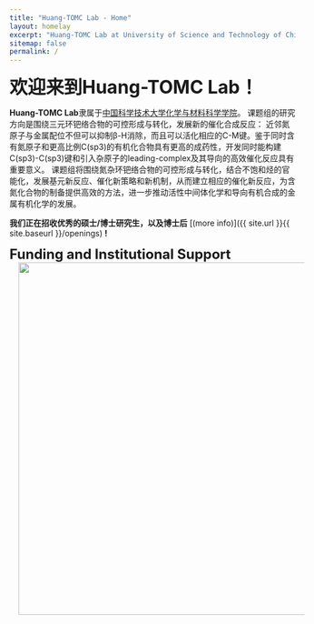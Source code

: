 ```yaml
---
title: "Huang-TOMC Lab - Home"
layout: homelay
excerpt: "Huang-TOMC Lab at University of Science and Technology of China."
sitemap: false
permalink: /
---
```


<div class="center">
  <b style="font-size:32px">欢迎来到Huang-TOMC Lab！</b>
</div>

**Huang-TOMC Lab**隶属于[中国科学技术大学化学与材料科学学院](https://scms.ustc.edu.cn/main.htm)。
课题组的研究方向是围绕三元环钯络合物的可控形成与转化，发展新的催化合成反应：
近邻氮原子与金属配位不但可以抑制β-H消除，而且可以活化相应的C-M键。鉴于同时含有氮原子和更高比例C(sp3)的有机化合物具有更高的成药性，开发同时能构建C(sp3)-C(sp3)键和引入杂原子的leading-complex及其导向的高效催化反应具有重要意义。
课题组将围绕氮杂环钯络合物的可控形成与转化，结合不饱和烃的官能化，发展基元新反应、催化新策略和新机制，从而建立相应的催化新反应，为含氮化合物的制备提供高效的方法，进一步推动活性中间体化学和导向有机合成的金属有机化学的发展。

**我们正在招收优秀的硕士/博士研究生，以及博士后** [(more info)]({{ site.url }}{{ site.baseurl }}/openings) **!**

<div class="center">
  <b style="font-size:24px">Funding and Institutional Support</b>
  <!-- <img class="logopic" src="{{ site.url }}{{ site.baseurl }}/images/logopic/UGC.jpg" style="width: 177px; margin-left: 16px; margin-right: 16px">
  <img class="logopic" src="{{ site.url }}{{ site.baseurl }}/images/logopic/itc.png" style="width: 149px; margin-left: 16px; margin-right: 16px">
  <img class="logopic" src="{{ site.url }}{{ site.baseurl }}/images/logopic/env.png" style="width: 177px; margin-left: 16px; margin-right: 16px">
  <img class="logopic" src="{{ site.url }}{{ site.baseurl }}/images/logopic/ant.png" style="width: 177px; margin-left: 16px; margin-right: 16px">
  <img class="logopic" src="{{ site.url }}{{ site.baseurl }}/images/logopic/huawei2.jpg" style="width: 149px; margin-left: 16px; margin-right: 16px">
  <img class="logopic" src="{{ site.url }}{{ site.baseurl }}/images/logopic/baidu1.png" style="width: 177px; margin-left: 16px; margin-right: 16px">
  <img class="logopic" src="{{ site.url }}{{ site.baseurl }}/images/logopic/bytedance.png" style="width: 166px; margin-left: 16px; margin-right: 16px">
  <img class="logopic" src="{{ site.url }}{{ site.baseurl }}/images/logopic/tencent.png" style="width: 166px; margin-left: 16px; margin-right: 16px">
  <img class="logopic" src="{{ site.url }}{{ site.baseurl }}/images/logopic/kuaishou.png" style="width: 166px; margin-left: 16px; margin-right: 16px">
  <img class="logopic" src="{{ site.url }}{{ site.baseurl }}/images/logopic/jd.png" style="width: 187px; margin-left: 16px; margin-right: 16px">
  <img class="logopic" src="{{ site.url }}{{ site.baseurl }}/images/logopic/alibaba.png" style="width: 166px; margin-left: 16px; margin-right: 16px">
  <img class="logopic" src="{{ site.url }}{{ site.baseurl }}/images/logopic/netease.png" style="width: 166px; margin-left: 14px; margin-right: 16px">
  <img class="logopic" src="{{ site.url }}{{ site.baseurl }}/images/logopic/boss.png" style="width: 170px; margin-left: 16px; margin-right: 16px">
  <img class="logopic" src="{{ site.url }}{{ site.baseurl }}/images/logopic/baichuan.png" style="width: 140px; margin-left: 30px; margin-right: 30px">
  <img class="logopic" src="{{ site.url }}{{ site.baseurl }}/images/logopic/linkedin.png" style="width: 166px; margin-left: 16px; margin-right: 16px">
  <img class="logopic" src="{{ site.url }}{{ site.baseurl }}/images/logopic/criteo.png" style="width: 166px; margin-left: 16px; margin-right: 16px">-->
  <img class="logopic" src="{{ site.url }}{{ site.baseurl }}/images/logopic/all.png" style="width: 620px; margin-left: 16px; margin-right: 16px">
  
  
</div>


